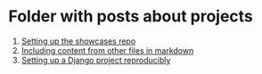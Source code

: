 # Folder with posts about projects

1. [Setting up the showcases repo](1.md)
2. [Including content from other files in markdown](2.md)
3. [Setting up a Django project reproducibly](3.md)

